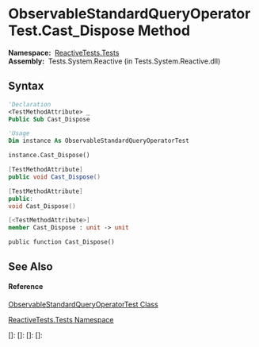 # ObservableStandardQueryOperatorTest.Cast\_Dispose Method

**Namespace:**  [ReactiveTests.Tests](ReactiveTests.Tests\ReactiveTests.Tests.md)  
**Assembly:**  Tests.System.Reactive (in Tests.System.Reactive.dll)

## Syntax

```vb
'Declaration
<TestMethodAttribute> _
Public Sub Cast_Dispose
```

```vb
'Usage
Dim instance As ObservableStandardQueryOperatorTest

instance.Cast_Dispose()
```

```csharp
[TestMethodAttribute]
public void Cast_Dispose()
```

```c++
[TestMethodAttribute]
public:
void Cast_Dispose()
```

```fsharp
[<TestMethodAttribute>]
member Cast_Dispose : unit -> unit 
```

```jscript
public function Cast_Dispose()
```

## See Also

#### Reference

[ObservableStandardQueryOperatorTest Class](ObservableStandardQueryOperatorTest\ObservableStandardQueryOperatorTest.md)

[ReactiveTests.Tests Namespace](ReactiveTests.Tests\ReactiveTests.Tests.md)

[]: 
[]: 
[]: 
[]: 